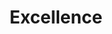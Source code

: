 ---
title: Excellence
description: A commitment to best-in-class engineering, strategic thinking, and delivering exceptional, measurable results.
order: 2
--- 